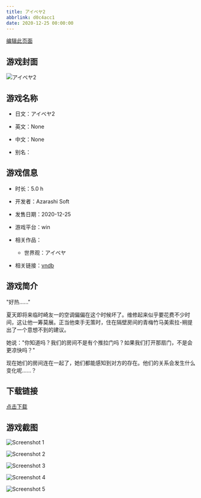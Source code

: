 ```yaml
---
title: アイベヤ2
abbrlink: d0c4acc1
date: 2020-12-25 00:00:00
---
```

[编辑此页面](https://github.com/ACG-3/ADV3-source/blob/main/source/_posts/%E3%82%A2%E3%82%A4%E3%83%99%E3%83%A42.md)

## 游戏封面

![アイベヤ2](https://pan.timero.xyz/d/onedrive/img_lib_001/%E3%82%A2%E3%82%A4%E3%83%99%E3%83%A42_cover.avif)


## 游戏名称

- 日文：アイベヤ2
- 英文：None
- 中文：None

- 别名：


## 游戏信息

- 时长：5.0 h
- 开发者：Azarashi Soft
- 发售日期：2020-12-25
- 游戏平台：win
- 相关作品：
   - 世界观：アイベヤ

- 相关链接：[vndb](https://vndb.org/v29052)


## 游戏简介

"好热......"

夏天即将来临时崎友一的空调偏偏在这个时候坏了。维修起来似乎要花费不少时间，这让他一筹莫展。正当他束手无策时，住在隔壁房间的青梅竹马美索拉-朔提出了一个意想不到的建议。

她说："你知道吗？我们的房间不是有个推拉门吗？如果我们打开那扇门，不是会更凉快吗？"

现在她们的房间连在一起了，她们都能感知到对方的存在。他们的关系会发生什么变化呢......？




## 下载链接

[点击下载](https://pan.timero.xyz/onedrive/adv_lib_001/%E3%82%A2%E3%82%A4%E3%83%99%E3%83%A42)


## 游戏截图


![Screenshot 1](https://pan.timero.xyz/d/onedrive/img_lib_001/%E3%82%A2%E3%82%A4%E3%83%99%E3%83%A42_Screenshot_1.avif)

![Screenshot 2](https://pan.timero.xyz/d/onedrive/img_lib_001/%E3%82%A2%E3%82%A4%E3%83%99%E3%83%A42_Screenshot_2.avif)

![Screenshot 3](https://pan.timero.xyz/d/onedrive/img_lib_001/%E3%82%A2%E3%82%A4%E3%83%99%E3%83%A42_Screenshot_3.avif)

![Screenshot 4](https://pan.timero.xyz/d/onedrive/img_lib_001/%E3%82%A2%E3%82%A4%E3%83%99%E3%83%A42_Screenshot_4.avif)

![Screenshot 5](https://pan.timero.xyz/d/onedrive/img_lib_001/%E3%82%A2%E3%82%A4%E3%83%99%E3%83%A42_Screenshot_5.avif)

